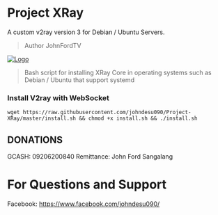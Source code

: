 # Project XRay
A custom v2ray version 3 for Debian / Ubuntu Servers.
> Author JohnFordTV

[![Logo](https://www.unex.com.tw/uploads/productsliders/5bda640e051c0.png)](https://github.com/johndesu090/fhs-install-v2ray)

> Bash script for installing XRay Core in operating systems such as Debian / Ubuntu that support systemd

### Install V2ray with WebSocket

```
wget https://raw.githubusercontent.com/johndesu090/Project-XRay/master/install.sh && chmod +x install.sh && ./install.sh
```

## DONATIONS

GCASH: 09206200840
Remittance: John Ford Sangalang

# For Questions and Support
Facebook: https://www.facebook.com/johndesu090/
